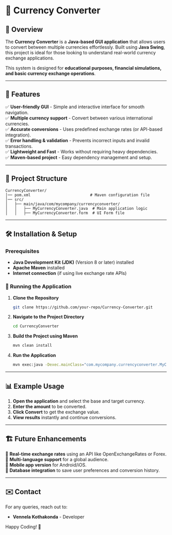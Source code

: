 # 💱 Currency Converter

## 📌 Overview
The **Currency Converter** is a **Java-based GUI application** that allows users to convert between multiple currencies effortlessly. Built using **Java Swing**, this project is ideal for those looking to understand real-world currency exchange applications.

This system is designed for **educational purposes, financial simulations, and basic currency exchange operations**.

---

## 🎯 Features
✅ **User-friendly GUI** - Simple and interactive interface for smooth navigation.  
✅ **Multiple currency support** - Convert between various international currencies.  
✅ **Accurate conversions** - Uses predefined exchange rates (or API-based integration).  
✅ **Error handling & validation** - Prevents incorrect inputs and invalid transactions.  
✅ **Lightweight and Fast** - Works without requiring heavy dependencies.  
✅ **Maven-based project** - Easy dependency management and setup.  

---

## 📂 Project Structure
```
CurrencyConverter/
│── pom.xml                          # Maven configuration file
│── src/
│   ├── main/java/com/mycompany/currencyconverter/
│   │   ├── MyCurrencyConverter.java  # Main application logic
│   │   ├── MyCurrencyConverter.form  # UI Form file
```

---

## 🛠️ Installation & Setup
### Prerequisites
- **Java Development Kit (JDK)** (Version 8 or later) installed  
- **Apache Maven** installed  
- **Internet connection** (if using live exchange rate APIs)  

### 🚀 Running the Application
1. **Clone the Repository**  
   ```sh
   git clone https://github.com/your-repo/Currency-Converter.git
   ```
2. **Navigate to the Project Directory**  
   ```sh
   cd CurrencyConverter
   ```
3. **Build the Project using Maven**  
   ```sh
   mvn clean install
   ```
4. **Run the Application**  
   ```sh
   mvn exec:java -Dexec.mainClass="com.mycompany.currencyconverter.MyCurrencyConverter"
   ```

---

## 📊 Example Usage
1. **Open the application** and select the base and target currency.  
2. **Enter the amount** to be converted.  
3. **Click Convert** to get the exchange value.  
4. **View results** instantly and continue conversions.  

---

## 🏗️ Future Enhancements
🔹 **Real-time exchange rates** using an API like OpenExchangeRates or Forex.  
🔹 **Multi-language support** for a global audience.  
🔹 **Mobile app version** for Android/iOS.  
🔹 **Database integration** to save user preferences and conversion history.  

----
## ✉️ Contact
For any queries, reach out to:  
- **Vennela Kothakonda** - Developer  

Happy Coding! 🚀

